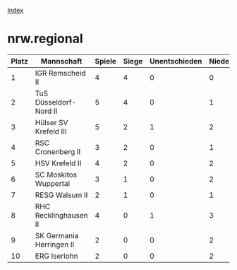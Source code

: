 [Index](./README.md)

# nrw.regional

| Platz |  Mannschaft |  Spiele |  Siege |  Unentschieden |  Niederlagen |  Tore |  Differenz |  Punkte | 
| --- |  --- |  --- |  --- |  --- |  --- |  --- |  --- |  --- |  
|  1 |   IGR Remscheid II |   4 |   4 |   0 |   0 |   33:12 |   21 |   12 |  
|  2 |   TuS Düsseldorf-Nord II |   5 |   4 |   0 |   1 |   32:16 |   16 |   12 |  
|  3 |   Hülser SV Krefeld III |   5 |   2 |   1 |   2 |   20:34 |   -14 |   7 |  
|  4 |   RSC Cronenberg II |   3 |   2 |   0 |   1 |   17:9 |   8 |   6 |  
|  5 |   HSV Krefeld II |   4 |   2 |   0 |   2 |   19:14 |   5 |   6 |  
|  6 |   SC Moskitos Wuppertal |   3 |   1 |   0 |   2 |   15:18 |   -3 |   3 |  
|  7 |   RESG Walsum II |   2 |   1 |   0 |   1 |   9:19 |   -10 |   3 |  
|  8 |   RHC Recklinghausen II |   4 |   0 |   1 |   3 |   12:23 |   -11 |   1 |  
|  9 |   SK Germania Herringen II |   2 |   0 |   0 |   2 |   5:10 |   -5 |   0 |  
|  10 |   ERG Iserlohn |   2 |   0 |   0 |   2 |   7:14 |   -7 |   0 |  

